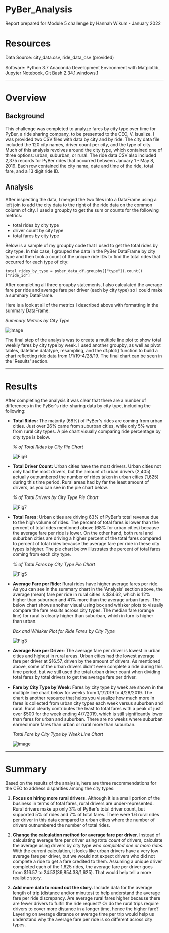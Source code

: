 # PyBer_Analysis
Report prepared for Module 5 challenge by Hannah Wikum - January 2022

# Resources
Data Source: city_data.csv, ride_data_csv (provided)

Software: Python 3.7 Anaconda Development Environment with Matplotlib, Jupyter Notebook, Git Bash 2.34.1.windows.1
___
# Overview
## Background
This challenge was completed to analyze fares by city type over time for PyBer, a ride sharing company, to be presented to the CEO, V. Isualize. I was provided two CSV files with data by city and by ride. The city data file included the 120 city names, driver count per city, and the type of city. Much of this analysis revolves around the city type, which contained one of three options: urban, suburban, or rural. The ride data CSV also included 2,375 records for PyBer rides that occurred between January 1 - May 8, 2019. Each row contained the city name, date and time of the ride, total fare, and a 13 digit ride ID.

## Analysis
After inspecting the data, I merged the two files into a DataFrame using a left join to add the city data to the right of the ride data on the common column of city. I used a groupby to get the sum or counts for the following metrics:
  * total rides by city type
  * driver count by city type
  * total fares by city type

Below is a sample of my groupby code that I used to get the total rides by city type. In this case, I grouped the data in the PyBer DataFrame by city type and then took a count of the unique ride IDs to find the total rides that occurred for each type of city:

`total_rides_by_type = pyber_data_df.groupby(["type"]).count()["ride_id"]`

After completing all three groupby statements, I also calculated the average fare per ride and average fare per driver (each by city type) so I could make a summary DataFrame.

Here is a look at all of the metrics I described above with formatting in the summary DataFrame:

   _Summary Metrics by City Type_
   
   ![image](https://user-images.githubusercontent.com/93058069/149679497-be350ef6-2b86-4f7e-b6fb-d46c4b5aa2d2.png)

The final step of the analysis was to create a multiple line plot to show total weekly fares by city type by week. I used another groupby, as well as pivot tables, datetime datatype, resampling, and the df.plot() function to build a chart reflecting ride data from 1/1/19-4/28/19. The final chart can be seen in the 'Results' section.
___
# Results
After completing the analysis it was clear that there are a number of differences in the PyBer's ride-sharing data by city type, including the following:

* **Total Rides:** The majority (68%) of PyBer's rides are coming from urban cities. Just over 26% came from suburban cities, while only 5% were from rural city types. A pie chart visually comparing ride percentage by city type is below. 

    _% of Total Rides by City Pie Chart_
    
    ![Fig6](https://user-images.githubusercontent.com/93058069/149700383-5293faa1-6d86-4c85-a867-4bae06ffe907.png)

* **Total Driver Count:** Urban cities have the most drivers.
    Urban cities not only had the most drivers, but the amount of urban drivers (2,405) actually outnumbered the number of rides taken in urban cities (1,625) during this time period. Rural areas had by far the least amount of drivers, as you can see in the pie chart below.
    
    _% of Total Drivers by City Type Pie Chart_
    
    ![Fig7](https://user-images.githubusercontent.com/93058069/149687438-2ff52748-4bb2-4c42-8e5e-ecabf4a2cbb0.png)

* **Total Fares:** Urban cities are driving 63% of PyBer's total revenue due to the high volume of rides. The percent of total fares is lower than the percent of total rides mentioned above (68% for urban cities) because the average fare per ride is lower. On the other hand, both rural and suburban cities are driving a higher percent of the total fares compared to percent of total rides because the average fare per ride in these city types is higher. The pie chart below illustrates the percent of total fares coming from each city type.

    _% of Total Fares by City Type Pie Chart_

    ![Fig5](https://user-images.githubusercontent.com/93058069/149690500-8a443016-e174-4481-8f0f-248b54ecdd27.png)

* **Average Fare per Ride:** Rural rides have higher average fares per ride.
    As you can see in the summary chart in the 'Analysis' section above, the average (mean) fare per ride in rural cities is $34.62, which is 12% higher than suburban and 41% more than the average urban fares. The below chart shows another visual using box and whisker plots to visually compare the fare results across city types. The median fare (orange line) for rural is clearly higher than suburban, which in turn is higher than urban.
    
    _Box and Whisker Plot for Ride Fares by City Type_
    
   ![Fig3](https://user-images.githubusercontent.com/93058069/149680071-5721f978-6eb8-4a35-9c3c-a4ffdbf84082.png)

* **Average Fare per Driver:** The average fare per driver is lowest in urban cities and highest in rural areas.
    Urban cities had the lowest average fare per driver at $16.57, driven by the amount of drivers. As mentioned above, some of the urban drivers didn't even complete a ride during this time period, but we still used the total urban driver count when dividing total fares by total drivers to get the average fare per driver.

* **Fare by City Type by Week:** Fares by city type by week are shown in the multiple line chart below for weeks from 1/1/2019 to 4/28/2019. The chart is another resource that helps you visualize how much more in fares is collected from urban city types each week versus suburban and rural. Rural clearly contributes the least to total fares with a peak of just over $500 for the week ending 4/7/2019, which is still significantly lower than fares for urban and suburban. There are no weeks where suburban earned more fares than urban or rural more than suburban.

    _Total Fare by City Type by Week Line Chart_
    
    ![image](https://user-images.githubusercontent.com/93058069/149823870-64d26c27-4236-48c3-bcd0-21a346a547ec.png)
___
# Summary
Based on the results of the analysis, here are three recommendations for the CEO to address disparities among the city types:

  1. **Focus on hiring more rural drivers.** Although it is a small portion of the business in terms of total fares, rural drivers are under-represented. Rural drivers make up only 3% of PyBer's total driver count, but supported 5% of rides and 7% of total fares. There were 1.6 rural rides per driver in this data compared to urban cities where the number of drivers outnumbered the number of total rides.

  2. **Change the calculation method for average fare per driver.** Instead of calculating average fare per driver using _total count_ of drivers, calculate the average using drivers by city type _who completed one or more rides_. With the current calculation, it looks like urban drivers have a very low average fare per driver, but we would not expect drivers who did not complete a ride to get a fare credited to them. Assuming a unique driver completed each of the 1,625 rides, the average fare per driver goes from $16.57 to $24.53 ($39,854.38/1,625). That would help tell a more realistic story.

  3. **Add more data to round out the story.** Include data for the average length of trip (distance and/or minutes) to help understand the average fare per ride discrepancy. Are average rural fares higher because there are fewer drivers to fulfill the ride request? Or do the rural trips require drivers to cover more distance in a longer time, hence the higher fare? Layering on average distance or average time per trip would help us understand why the average fare per ride is so different across city types. 

